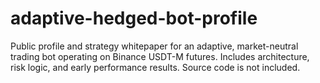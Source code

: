 # adaptive-hedged-bot-profile
Public profile and strategy whitepaper for an adaptive, market-neutral trading bot operating on Binance USDT-M futures. Includes architecture, risk logic, and early performance results. Source code is not included.
